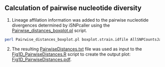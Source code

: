 ## Calculation of pairwise nucleotide diversity
1. Lineage affilation information was added to the pairwise nucleotide divergences determined by iSNPcaller using the [Pairwise_distances_boxplot.pl](/Fig1/Pairwise_distances_boxplot.pl) script.
```bash
perl Pairwise_distances_boxplot.pl boxplot.strain.idfile AllSNPCountsJan2021.txt > PairwiseDistances.txt
```
2. The resulting [PairwiseDistances.txt](/Fig1/PairwiseDistances.txt) file was used as input to the [Fig1D_PairwiseDistances.R](/Fig1/Fig1D_PairwiseDistances.R) script to create the output plot: [Fig1D_PairwiseDistances.pdf](/Fig1/Fig1D_PairwiseDistances.pdf). 
